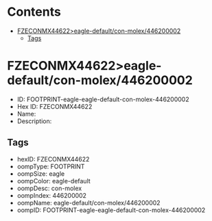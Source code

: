 



Contents
========

* [FZECONMX44622>eagle-default/con-molex/446200002](#fzeconmx44622eagle-defaultcon-molex446200002)
	* [Tags](#tags)

# FZECONMX44622>eagle-default/con-molex/446200002

- ID: FOOTPRINT-eagle-eagle-default-con-molex-446200002
- Hex ID: FZECONMX44622
- Name: 
- Description: 

## Tags

- hexID: FZECONMX44622
- oompType: FOOTPRINT
- oompSize: eagle
- oompColor: eagle-default
- oompDesc: con-molex
- oompIndex: 446200002
- oompName: eagle-default/con-molex/446200002
- oompID: FOOTPRINT-eagle-eagle-default-con-molex-446200002
